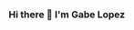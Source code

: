 ### Hi there 👋 I'm Gabe Lopez

<!--
**gabelopez2523/gabelopez2523** is a ✨ _special_ ✨ repository because its `README.md` (this file) appears on your GitHub profile.

Here are some ideas to get you started:

I am a current senior at the Univerity of Denver graduationg in the Spring of 2022
- 🔭 I’m currently working on ...
- 🌱 I’m currently learning ...
- 👯 I’m looking to collaborate on ...
- 🤔 I’m looking for help with ...
- 💬 Ask me about ...
- 📫 How to reach me: ...
- 😄 Pronouns: ...
- ⚡ Fun fact: ...
-->

